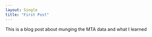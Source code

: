 ```yaml
---
layout: Single
title: "First Post"
---
```

This is a blog post about munging the MTA data and what I learned
